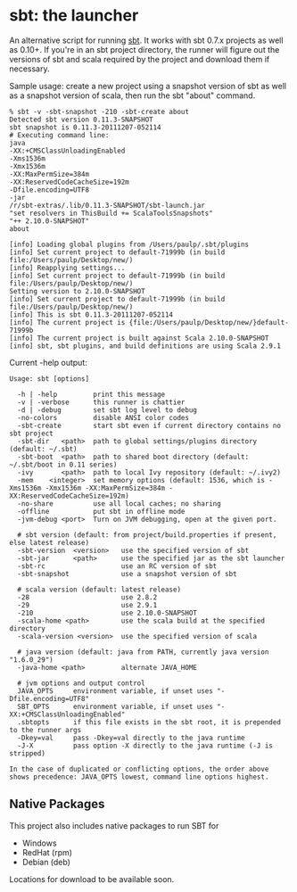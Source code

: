 sbt: the launcher
==================

An alternative script for running [sbt](https://github.com/harrah/xsbt).
It works with sbt 0.7.x projects as well as 0.10+. If you're in an sbt
project directory, the runner will figure out the versions of sbt and
scala required by the project and download them if necessary.

Sample usage: create a new project using a snapshot version of sbt as
well as a snapshot version of scala, then run the sbt "about" command.

    % sbt -v -sbt-snapshot -210 -sbt-create about
    Detected sbt version 0.11.3-SNAPSHOT
    sbt snapshot is 0.11.3-20111207-052114
    # Executing command line:
    java
    -XX:+CMSClassUnloadingEnabled
    -Xms1536m
    -Xmx1536m
    -XX:MaxPermSize=384m
    -XX:ReservedCodeCacheSize=192m
    -Dfile.encoding=UTF8
    -jar
    /r/sbt-extras/.lib/0.11.3-SNAPSHOT/sbt-launch.jar
    "set resolvers in ThisBuild += ScalaToolsSnapshots"
    "++ 2.10.0-SNAPSHOT"
    about

    [info] Loading global plugins from /Users/paulp/.sbt/plugins
    [info] Set current project to default-71999b (in build file:/Users/paulp/Desktop/new/)
    [info] Reapplying settings...
    [info] Set current project to default-71999b (in build file:/Users/paulp/Desktop/new/)
    Setting version to 2.10.0-SNAPSHOT
    [info] Set current project to default-71999b (in build file:/Users/paulp/Desktop/new/)
    [info] This is sbt 0.11.3-20111207-052114
    [info] The current project is {file:/Users/paulp/Desktop/new/}default-71999b
    [info] The current project is built against Scala 2.10.0-SNAPSHOT
    [info] sbt, sbt plugins, and build definitions are using Scala 2.9.1

Current -help output:

    Usage: sbt [options]

      -h | -help         print this message
      -v | -verbose      this runner is chattier
      -d | -debug        set sbt log level to debug
      -no-colors         disable ANSI color codes
      -sbt-create        start sbt even if current directory contains no sbt project
      -sbt-dir   <path>  path to global settings/plugins directory (default: ~/.sbt)
      -sbt-boot  <path>  path to shared boot directory (default: ~/.sbt/boot in 0.11 series)
      -ivy       <path>  path to local Ivy repository (default: ~/.ivy2)
      -mem    <integer>  set memory options (default: 1536, which is -Xms1536m -Xmx1536m -XX:MaxPermSize=384m -XX:ReservedCodeCacheSize=192m)
      -no-share          use all local caches; no sharing
      -offline           put sbt in offline mode
      -jvm-debug <port>  Turn on JVM debugging, open at the given port.

      # sbt version (default: from project/build.properties if present, else latest release)
      -sbt-version  <version>   use the specified version of sbt
      -sbt-jar      <path>      use the specified jar as the sbt launcher
      -sbt-rc                   use an RC version of sbt
      -sbt-snapshot             use a snapshot version of sbt

      # scala version (default: latest release)
      -28                       use 2.8.2
      -29                       use 2.9.1
      -210                      use 2.10.0-SNAPSHOT
      -scala-home <path>        use the scala build at the specified directory
      -scala-version <version>  use the specified version of scala

      # java version (default: java from PATH, currently java version "1.6.0_29")
      -java-home <path>         alternate JAVA_HOME

      # jvm options and output control
      JAVA_OPTS     environment variable, if unset uses "-Dfile.encoding=UTF8"
      SBT_OPTS      environment variable, if unset uses "-XX:+CMSClassUnloadingEnabled"
      .sbtopts      if this file exists in the sbt root, it is prepended to the runner args
      -Dkey=val     pass -Dkey=val directly to the java runtime
      -J-X          pass option -X directly to the java runtime (-J is stripped)

    In the case of duplicated or conflicting options, the order above
    shows precedence: JAVA_OPTS lowest, command line options highest.


## Native Packages ##

This project also includes native packages to run SBT for 
 * Windows
 * RedHat (rpm)
 * Debian (deb)

Locations for download to be available soon.

